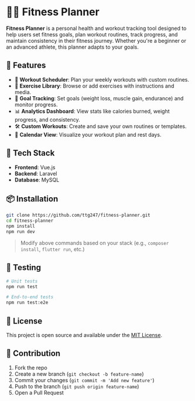 # 🏋️‍♀️ Fitness Planner

**Fitness Planner** is a personal health and workout tracking tool designed to help users set fitness goals, plan workout routines, track progress, and maintain consistency in their fitness journey. Whether you're a beginner or an advanced athlete, this planner adapts to your goals.

## 🚀 Features

* 📅 **Workout Scheduler**: Plan your weekly workouts with custom routines.
* 📝 **Exercise Library**: Browse or add exercises with instructions and media.
* 🎯 **Goal Tracking**: Set goals (weight loss, muscle gain, endurance) and monitor progress.
* 📊 **Analytics Dashboard**: View stats like calories burned, weight progress, and consistency.
* 🛠️ **Custom Workouts**: Create and save your own routines or templates.
* 📅 **Calendar View**: Visualize your workout plan and rest days.


## 🔧 Tech Stack

* **Frontend**: Vue.js 
* **Backend**: Laravel 
* **Database**: MySQL 

## 📦 Installation

```bash
git clone https://github.com/ttg247/fitness-planner.git
cd fitness-planner
npm install
npm run dev
```

> Modify above commands based on your stack (e.g., `composer install`, `flutter run`, etc.)

## 🧪 Testing

```bash
# Unit tests
npm run test

# End-to-end tests
npm run test:e2e
```

## 📄 License

This project is open source and available under the [MIT License](LICENSE).

## 🙌 Contribution

1. Fork the repo
2. Create a new branch (`git checkout -b feature-name`)
3. Commit your changes (`git commit -m 'Add new feature'`)
4. Push to the branch (`git push origin feature-name`)
5. Open a Pull Request
